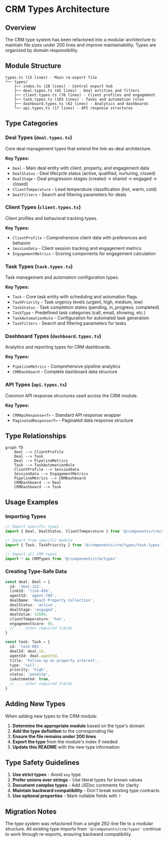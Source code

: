 # CRM Types Architecture

## Overview

The CRM type system has been refactored into a modular architecture to maintain file sizes under 200 lines and improve maintainability. Types are organized by domain responsibility.

## Module Structure

```
types.ts (15 lines) - Main re-export file
└── types/
    ├── index.ts (20 lines) - Central export hub
    ├── deal.types.ts (65 lines) - Deal entities and filters
    ├── client.types.ts (76 lines) - Client profiles and engagement
    ├── task.types.ts (103 lines) - Tasks and automation rules
    ├── dashboard.types.ts (62 lines) - Analytics and dashboards
    └── api.types.ts (17 lines) - API response structures
```

## Type Categories

### Deal Types (`deal.types.ts`)

Core deal management types that extend the link-as-deal architecture.

**Key Types:**
- `Deal` - Main deal entity with client, property, and engagement data
- `DealStatus` - Deal lifecycle status (active, qualified, nurturing, closed)
- `DealStage` - Deal progression stages (created → shared → engaged → closed)
- `ClientTemperature` - Lead temperature classification (hot, warm, cold)
- `DealFilters` - Search and filtering parameters for deals

### Client Types (`client.types.ts`)

Client profiles and behavioral tracking types.

**Key Types:**
- `ClientProfile` - Comprehensive client data with preferences and behavior
- `SessionData` - Client session tracking and engagement metrics
- `EngagementMetrics` - Scoring components for engagement calculation

### Task Types (`task.types.ts`)

Task management and automation configuration types.

**Key Types:**
- `Task` - Core task entity with scheduling and automation flags
- `TaskPriority` - Task urgency levels (urgent, high, medium, low)
- `TaskStatus` - Task completion states (pending, in_progress, completed)
- `TaskType` - Predefined task categories (call, email, showing, etc.)
- `TaskAutomationRule` - Configuration for automated task generation
- `TaskFilters` - Search and filtering parameters for tasks

### Dashboard Types (`dashboard.types.ts`)

Analytics and reporting types for CRM dashboards.

**Key Types:**
- `PipelineMetrics` - Comprehensive pipeline analytics
- `CRMDashboard` - Complete dashboard data structure

### API Types (`api.types.ts`)

Common API response structures used across the CRM module.

**Key Types:**
- `CRMApiResponse<T>` - Standard API response wrapper
- `PaginatedResponse<T>` - Paginated data response structure

## Type Relationships

```mermaid
graph TD
    Deal --> ClientProfile
    Deal --> Task
    Deal --> PipelineMetrics
    Task --> TaskAutomationRule
    ClientProfile --> SessionData
    SessionData --> EngagementMetrics
    PipelineMetrics --> CRMDashboard
    CRMDashboard --> Deal
    CRMDashboard --> Task
```

## Usage Examples

### Importing Types

```typescript
// Import specific types
import { Deal, DealStatus, ClientTemperature } from '@/components/crm/types'

// Import from specific module
import { Task, TaskPriority } from '@/components/crm/types/task.types'

// Import all CRM types
import * as CRMTypes from '@/components/crm/types'
```

### Creating Type-Safe Data

```typescript
const deal: Deal = {
  id: 'deal-123',
  linkId: 'link-456',
  agentId: 'agent-789',
  dealName: 'Beach Property Collection',
  dealStatus: 'active',
  dealStage: 'engaged',
  dealValue: 15000,
  clientTemperature: 'hot',
  engagementScore: 85,
  // ... other required fields
}

const task: Task = {
  id: 'task-001',
  dealId: deal.id,
  agentId: deal.agentId,
  title: 'Follow up on property interest',
  type: 'call',
  priority: 'high',
  status: 'pending',
  isAutomated: true,
  // ... other required fields
}
```

## Adding New Types

When adding new types to the CRM module:

1. **Determine the appropriate module** based on the type's domain
2. **Add the type definition** to the corresponding file
3. **Ensure the file remains under 200 lines**
4. **Export the type** from the module's index if needed
5. **Update this README** with the new type information

## Type Safety Guidelines

1. **Use strict types** - Avoid `any` type
2. **Prefer unions over strings** - Use literal types for known values
3. **Document complex types** - Add JSDoc comments for clarity
4. **Maintain backward compatibility** - Don't break existing type contracts
5. **Use optional properties** - Mark nullable fields with `?`

## Migration Notes

The type system was refactored from a single 292-line file to a modular structure. All existing type imports from `'@/components/crm/types'` continue to work through re-exports, ensuring backward compatibility.